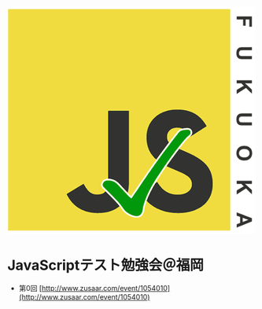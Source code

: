 ![JavaScriptテスト勉強会＠福岡](img/JsTestFukuokaLogo.png)

JavaScriptテスト勉強会＠福岡
=============

+ 第0回 [http://www.zusaar.com/event/1054010](http://www.zusaar.com/event/1054010)

